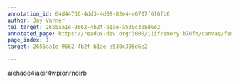 ```yaml
---
annotation_id: 64d44736-4dd3-4d08-82e4-e6707f6f6fb6
author: Jay Varner
tei_target: 2655aa1e-9662-4b2f-b1ae-a530c308d6e2
annotated_page: https://readux-dev.org:3000/iiif/emory:b70fm/canvas/fedora:emory:gz6dp
page_index: 1
target: 2655aa1e-9662-4b2f-b1ae-a530c308d6e2

---
```

<p>aiehaoe4iaoir4wpionrnoirb</p>